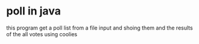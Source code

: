 # poll in java
this program get a poll list from a file input and shoing them and the results of the all votes using coolies
